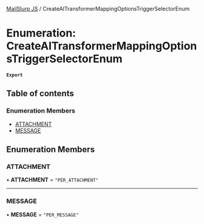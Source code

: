 [MailSlurp JS](../README.md) / CreateAITransformerMappingOptionsTriggerSelectorEnum

# Enumeration: CreateAITransformerMappingOptionsTriggerSelectorEnum

**`Export`**

## Table of contents

### Enumeration Members

- [ATTACHMENT](CreateAITransformerMappingOptionsTriggerSelectorEnum.md#attachment)
- [MESSAGE](CreateAITransformerMappingOptionsTriggerSelectorEnum.md#message)

## Enumeration Members

### ATTACHMENT

• **ATTACHMENT** = ``"PER_ATTACHMENT"``

___

### MESSAGE

• **MESSAGE** = ``"PER_MESSAGE"``
